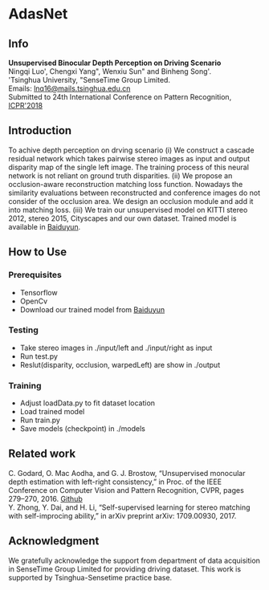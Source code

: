 # AdasNet

## Info
**Unsupervised Binocular Depth Perception on Driving Scenario**<br>
Ningqi Luo', Chengxi Yang", Wenxiu Sun" and Binheng Song'.<br>
'Tsinghua University, "SenseTime Group Limited.<br>
Emails: lnq16@mails.tsinghua.edu.cn<br>
Submitted to 24th International Conference on Pattern Recognition, [ICPR'2018](http://www.icpr2018.org/)

## Introduction
To achive depth perception on drving scenario (i) We construct a cascade residual network which takes pairwise stereo images as input and output disparity map of the single left image. The training process of this neural network is not reliant on ground truth disparities. (ii) We propose an occlusion-aware reconstruction matching loss function. Nowadays the similarity evaluations
between reconstructed and conference images do not consider of the occlusion area. We design an occlusion module and add it
into matching loss. (iii) We train our unsupervised model on KITTI stereo 2012, stereo 2015, Cityscapes and our own dataset. Trained model is available in [Baiduyun](https://pan.baidu.com/s/1c1GJzna).

## How to Use
### Prerequisites
  - Tensorflow
  - OpenCv
  - Download our trained model from [Baiduyun](https://pan.baidu.com/s/1c1GJzna)

### Testing
  - Take stereo images in ./input/left and ./input/right as input
  - Run test.py
  - Reslut(disparity, occlusion, warpedLeft) are show in ./output 

### Training
  - Adjust loadData.py to fit dataset location
  - Load trained model
  - Run train.py
  - Save models (checkpoint) in ./models

## Related work
C. Godard, O. Mac Aodha, and G. J. Brostow, “Unsupervised monocular depth estimation with left-right consistency,” in Proc. of the IEEE Conference on Computer Vision and Pattern Recognition, CVPR, pages 279–270, 2016. [Github](https://github.com/mrharicot/monodepth)<br>
Y. Zhong, Y. Dai, and H. Li, “Self-supervised learning for stereo matching with self-improcing ability,” in arXiv preprint arXiv: 1709.00930, 2017.

## Acknowledgment
We gratefully acknowledge the support from department of data acquisition in SenseTime Group Limited for providing driving dataset. This work is supported by Tsinghua-Sensetime practice base.
